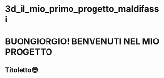 # 3d_il_mio_primo_progetto_maldifassi
# BUONGIORGIO! BENVENUTI NEL MIO PROGETTO
## Titoletto😎












